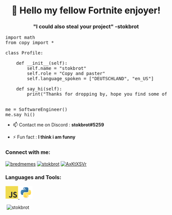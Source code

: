 <h1 align="center">👋 Hello my fellow Fortnite enjoyer!</h1>
<h3 align="center">"I could also steal your project" -stokbrot</h3>
<!--Cool that u decided to join me-->


<pre><span class="pl-c">import math</span>
<span class="pl-c">from copy import *</span>

<span class="pl-k">class</span> <span class="pl-v">Profile</span>:

    <span class="pl-k">def</span> <span class="pl-en">__init__</span>(<span class="pl-s1">self</span>):
        <span class="pl-s1">self</span>.<span class="pl-s1">name</span> <span class="pl-c1">=</span> <span class="pl-s">"stokbrot"</span>
        <span class="pl-s1">self</span>.<span class="pl-s1">role</span> <span class="pl-c1">=</span> <span class="pl-s">"Copy and paster"</span>
        <span class="pl-s1">self</span>.<span class="pl-s1">language_spoken</span> <span class="pl-c1">=</span> [<span class="pl-s">"DEUTSCHLAND"</span>, <span class="pl-s">"en_US"</span>]

    <span class="pl-k">def</span> <span class="pl-en">say_hi</span>(<span class="pl-s1">self</span>):
        <span class="pl-en">print</span>(<span class="pl-s">"Thanks for dropping by, hope you find some of my defenitively not stolen work interesting."</span>)


<span class="pl-s1">me</span> <span class="pl-c1">=</span> <span class="pl-v">SoftwareEngineer</span>()
<span class="pl-s1">me</span>.<span class="pl-en">say_hi</span>()</pre>

- 📫 Contact me on Discord : **stokbrot#5259**

- ⚡ Fun fact : **I think i am funny**

<h3 align="left">Connect with me:</h3>
<p align="left">
<a href="https://instagram.com/bredmemes" target="blank"><img align="center" src="https://raw.githubusercontent.com/rahuldkjain/github-profile-readme-generator/master/src/images/icons/Social/instagram.svg" alt="bredmemes" height="30" width="40" /></a>
<a href="https://www.youtube.com/channel/UCOpaySHoXGvlC-Sf7m6nezw" target="blank"><img align="center" src="https://raw.githubusercontent.com/rahuldkjain/github-profile-readme-generator/master/src/images/icons/Social/youtube.svg" alt="stokbrot" height="30" width="40" /></a>
<a href="https://discord.gg/AxKtXSVr" target="blank"><img align="center" src="https://raw.githubusercontent.com/rahuldkjain/github-profile-readme-generator/master/src/images/icons/Social/discord.svg" alt="AxKtXSVr" height="30" width="40" /></a>
</p>

<h3 align="left">Languages and Tools:</h3>
<p align="left"> <a href="https://developer.mozilla.org/en-US/docs/Web/JavaScript" target="_blank" rel="noreferrer"> <img src="https://raw.githubusercontent.com/devicons/devicon/master/icons/javascript/javascript-original.svg" alt="javascript" width="40" height="40"/> </a> <a href="https://www.python.org" target="_blank" rel="noreferrer"> <img src="https://raw.githubusercontent.com/devicons/devicon/master/icons/python/python-original.svg" alt="python" width="40" height="40"/> </a> </p>

<p>&nbsp;<img align="center" src="https://github-readme-stats.vercel.app/api?username=stokbrot&show_icons=true&locale=en" alt="stokbrot" /></p>
